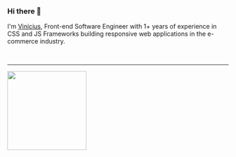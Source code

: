 ### Hi there 👋
<p>I'm <a href="http://viniciusbsarmento.com" target="_blank">Vinícius</a>, Front-end Software Engineer with 1+ years of experience in CSS and JS Frameworks building responsive web applications in the e-commerce industry.</p>
<br />
<hr />
<div>
  <a href="https://github.com/engviniciusbs">
  <img height="180em" src="https://github-readme-stats.vercel.app/api/top-langs/?username=engviniciusbs&layout=compact&langs_count=7&theme=nord"/>
</div>
